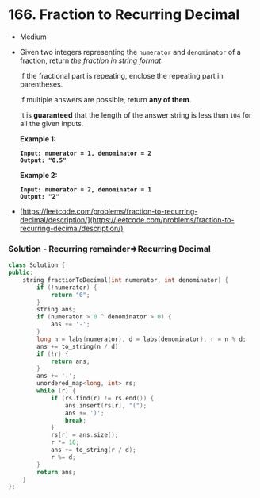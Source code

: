# 166. Fraction to Recurring Decimal

* Medium
*   Given two integers representing the `numerator` and `denominator` of a fraction, return _the fraction in string format_.

    If the fractional part is repeating, enclose the repeating part in parentheses.

    If multiple answers are possible, return **any of them**.

    It is **guaranteed** that the length of the answer string is less than `104` for all the given inputs.

    &#x20;

    **Example 1:**

    <pre><code><strong>Input: numerator = 1, denominator = 2
    </strong><strong>Output: "0.5"
    </strong></code></pre>

    **Example 2:**

    <pre><code><strong>Input: numerator = 2, denominator = 1
    </strong><strong>Output: "2"
    </strong></code></pre>
* [https://leetcode.com/problems/fraction-to-recurring-decimal/description/](https://leetcode.com/problems/fraction-to-recurring-decimal/description/)

### Solution - Recurring remainder=>Recurring Decimal

```cpp
class Solution {
public:
    string fractionToDecimal(int numerator, int denominator) {
        if (!numerator) {
            return "0";
        }
        string ans;
        if (numerator > 0 ^ denominator > 0) {
            ans += '-';
        }
        long n = labs(numerator), d = labs(denominator), r = n % d;
        ans += to_string(n / d);
        if (!r) {
            return ans;
        }
        ans += '.';
        unordered_map<long, int> rs;
        while (r) {
            if (rs.find(r) != rs.end()) {
                ans.insert(rs[r], "(");
                ans += ')';
                break;
            }
            rs[r] = ans.size();
            r *= 10;
            ans += to_string(r / d);
            r %= d;
        }
        return ans;
    }
};
```
